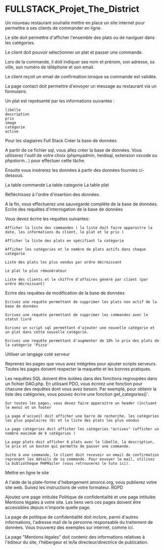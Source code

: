# FULLSTACK_Projet_The_District
Un nouveau restaurant souhaite mettre en place un site internet pour permettre à ses clients de commander en ligne.

Le site doit permettre d'afficher l'ensemble des plats ou de naviguer dans les catégories.

Le client doit pouvoir sélectionner un plat et passer une commande.

Lors de la commande, il doit indiquer ses nom et prénom, son adresse, sa ville, son numéro de téléphone et son email.

Le client reçoit un email de confirmation lorsque sa commande est validée.

La page contact doit permettre d'envoyer un message au restaurant via un formulaire.

Un plat est représenté par les informations suivantes :

    libelle
    description
    prix
    image
    catégorie
    active
Pour les stagiaires Full Stack
Créer la base de données

A partir de ce fichier sql, vous allez créer la base de données. Vous utiliserez l'outil de votre choix (phpmyadmin, heidisql, extension vscode ou phpstorm...) pour effectuer cette tâche.

Ensuite vous insérerez les données à partir des données fournies ci-dessous.

La table commande
La table categorie
La table plat

Réfléchissez à l'ordre d'insertion des données.

A la fin, vous effectuerez une sauvegarde complète de la base de données.
Ecrire des requêtes d'interrogation de la base de données

Vous devez écrire les requêtes suivantes:

    Afficher la liste des commandes ( la liste doit faire apparaitre la date, les informations du client, le plat et le prix )

    Afficher la liste des plats en spécifiant la catégorie

    Afficher les catégories et le nombre de plats actifs dans chaque catégorie

    Liste des plats les plus vendus par ordre décroissant

    Le plat le plus rémunérateur

    Liste des clients et le chiffre d'affaires généré par client (par ordre décroissant)

Ecrire des requêtes de modification de la base de données

    Ecrivez une requête permettant de supprimer les plats non actif de la base de données

    Ecrivez une requête permettant de supprimer les commandes avec le statut livré

    Ecrivez un script sql permettant d'ajouter une nouvelle catégorie et un plat dans cette nouvelle catégorie.

    Ecrivez une requête permettant d'augmenter de 10% le prix des plats de la catégorie 'Pizza'

Utiliser un langage coté serveur

Reprenez les pages que vous avez intégrées pour ajouter scripts serveurs. Toutes les pages doivent respecter la maquette et les bonnes pratiques.

Les requêtes SQL doivent être isolées dans des fonctions regroupées dans un fichier DAO.php. En utilisant PDO, vous écrirez une fonction pour chacune des requêtes dont vous avez besoin. Par exemple, pour obtenir la liste des catégories, vous pouvez écrire une fonction get_categories()`.

    Sur toutes les pages, vous devez faire apparaitre un header (incluant le menu) et un footer

    La page d'accueil doit afficher une barre de recherche, les catégories les plus populaires (6) et la liste des plats les plus vendus

    La page catégories doit afficher les catégories "actives" (afficher un nombre maximum de 6 catégories )

    La page plats doit afficher 6 plats avec le libellé, la description, le prix et un bouton qui permette de passer une commande.

    Suite à une commande, le client doit recevoir un email de confirmation reprenant les détails de sa commande. Pour envoyer le mail, utilisez la bibliothèque PHPMailer (vous retrouverez le tuto ici).

Mettre en ligne le site

A l'aide de la plate-forme d'hébergement amorce.org, vous publierez votre site web. Suivez les instructions de votre formateur.
RGPD

Ajoutez une page intitulée Politique de confidentialité et une page intitulée Mentions légales à votre site.
Les liens vers ces pages doivent être accessibles depuis n'importe quelle page.

La page de politique de confidentialité doit inclure, parmi d'autres informations, l'adresse mail de la personne responsable du traitement de données.
Vous trouverez des exemples sur internet, comme ici.

La page "Mentions légales" doit contenir des informations relatives à l'éditeur du site, l'hébergeur et le/la directeur/directrice de publication.


